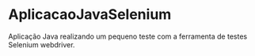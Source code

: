 # AplicacaoJavaSelenium
Aplicação Java realizando um pequeno teste com a ferramenta de testes Selenium webdriver.
